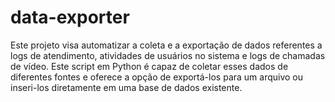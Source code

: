 # data-exporter
Este projeto visa automatizar a coleta e a exportação de dados referentes a logs de atendimento, atividades de usuários no sistema e logs de chamadas de vídeo.  Este script em Python é capaz de coletar esses dados de diferentes fontes e oferece a opção de exportá-los para um arquivo ou inseri-los diretamente em uma base de dados existente.
